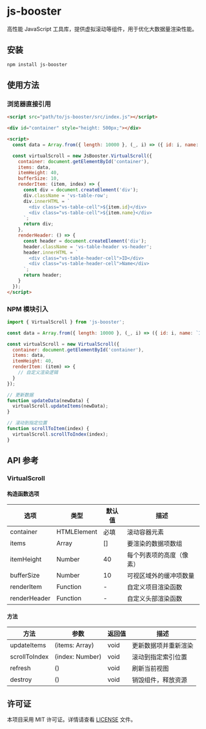# js-booster

高性能 JavaScript 工具库，提供虚拟滚动等组件，用于优化大数据量渲染性能。

## 安装

```bash
npm install js-booster
```

## 使用方法

### 浏览器直接引用

```html
<script src="path/to/js-booster/src/index.js"></script>

<div id="container" style="height: 500px;"></div>

<script>
  const data = Array.from({ length: 10000 }, (_, i) => ({ id: i, name: `Item ${i}` }));

  const virtualScroll = new JsBooster.VirtualScroll({
    container: document.getElementById('container'),
    items: data,
    itemHeight: 40,
    bufferSize: 10,
    renderItem: (item, index) => {
      const div = document.createElement('div');
      div.className = 'vs-table-row';
      div.innerHTML = `
        <div class="vs-table-cell">${item.id}</div>
        <div class="vs-table-cell">${item.name}</div>
      `;
      return div;
    },
    renderHeader: () => {
      const header = document.createElement('div');
      header.className = 'vs-table-header vs-header';
      header.innerHTML = `
        <div class="vs-table-header-cell">ID</div>
        <div class="vs-table-header-cell">Name</div>
      `;
      return header;
    }
  });
</script>
```

### NPM 模块引入

```javascript
import { VirtualScroll } from 'js-booster';

const data = Array.from({ length: 10000 }, (_, i) => ({ id: i, name: `Item ${i}` }));

const virtualScroll = new VirtualScroll({
  container: document.getElementById('container'),
  items: data,
  itemHeight: 40,
  renderItem: (item) => {
    // 自定义渲染逻辑
  }
});

// 更新数据
function updateData(newData) {
  virtualScroll.updateItems(newData);
}

// 滚动到指定位置
function scrollToItem(index) {
  virtualScroll.scrollToIndex(index);
}
```

## API 参考

### VirtualScroll

#### 构造函数选项

| 选项 | 类型 | 默认值 | 描述 |
|-----|------|-------|------|
| container | HTMLElement | 必填 | 滚动容器元素 |
| items | Array | [] | 要渲染的数据项数组 |
| itemHeight | Number | 40 | 每个列表项的高度（像素） |
| bufferSize | Number | 10 | 可视区域外的缓冲项数量 |
| renderItem | Function | - | 自定义项目渲染函数 |
| renderHeader | Function | - | 自定义头部渲染函数 |

#### 方法

| 方法 | 参数 | 返回值 | 描述 |
|-----|------|-------|------|
| updateItems | (items: Array) | void | 更新数据项并重新渲染 |
| scrollToIndex | (index: Number) | void | 滚动到指定索引位置 |
| refresh | () | void | 刷新当前视图 |
| destroy | () | void | 销毁组件，释放资源 |

## 许可证

本项目采用 MIT 许可证。详情请查看 [LICENSE](LICENSE) 文件。
